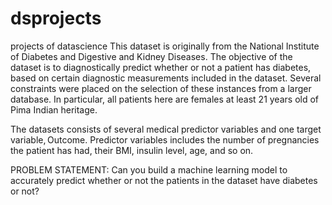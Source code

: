 # dsprojects
projects of datascience
 This dataset is originally from the National Institute of Diabetes and Digestive and Kidney Diseases. The objective of the dataset is to diagnostically predict whether or not a patient has diabetes, based on certain diagnostic measurements included in the dataset. Several constraints were placed on the selection of these instances from a larger database. In particular, all patients here are females at least 21 years old of Pima Indian heritage. 

 The datasets consists of several medical predictor variables and one target variable, Outcome. Predictor variables includes the number of pregnancies the patient has had, their BMI, insulin level, age, and so on. 

PROBLEM STATEMENT: Can you build a machine learning model to accurately predict whether or not the patients in the dataset have diabetes or not? 
